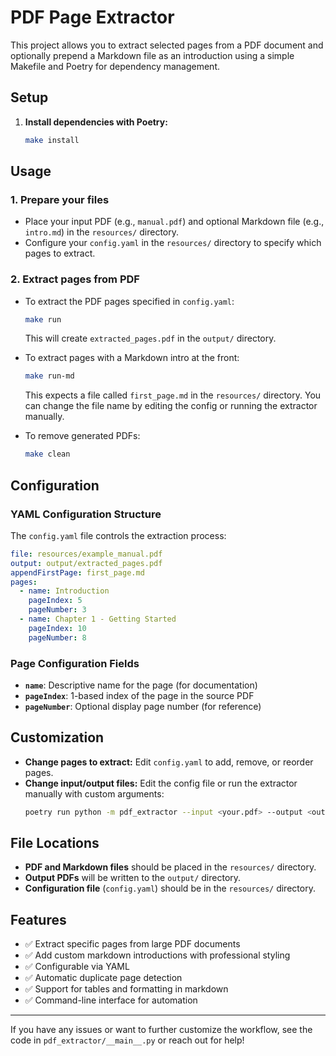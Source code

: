 # PDF Page Extractor

This project allows you to extract selected pages from a PDF document and optionally prepend a Markdown file as an introduction using a simple Makefile and Poetry for dependency management.

## Setup

1. **Install dependencies with Poetry:**
   ```sh
   make install
   ```

## Usage

### 1. Prepare your files
- Place your input PDF (e.g., `manual.pdf`) and optional Markdown file (e.g., `intro.md`) in the `resources/` directory.
- Configure your `config.yaml` in the `resources/` directory to specify which pages to extract.

### 2. Extract pages from PDF

- To extract the PDF pages specified in `config.yaml`:
  ```sh
  make run
  ```
  This will create `extracted_pages.pdf` in the `output/` directory.

- To extract pages with a Markdown intro at the front:
  ```sh
  make run-md
  ```
  This expects a file called `first_page.md` in the `resources/` directory. You can change the file name by editing the config or running the extractor manually.

- To remove generated PDFs:
  ```sh
  make clean
  ```

## Configuration

### YAML Configuration Structure

The `config.yaml` file controls the extraction process:

```yaml
file: resources/example_manual.pdf
output: output/extracted_pages.pdf
appendFirstPage: first_page.md
pages:
  - name: Introduction
    pageIndex: 5
    pageNumber: 3
  - name: Chapter 1 - Getting Started
    pageIndex: 10
    pageNumber: 8
```

### Page Configuration Fields

- **`name`**: Descriptive name for the page (for documentation)
- **`pageIndex`**: 1-based index of the page in the source PDF
- **`pageNumber`**: Optional display page number (for reference)

## Customization

- **Change pages to extract:** Edit `config.yaml` to add, remove, or reorder pages.
- **Change input/output files:** Edit the config file or run the extractor manually with custom arguments:
  ```sh
  poetry run python -m pdf_extractor --input <your.pdf> --output <output.pdf> --yaml <your.yaml> --markdown <your.md>
  ```

## File Locations

- **PDF and Markdown files** should be placed in the `resources/` directory.
- **Output PDFs** will be written to the `output/` directory.
- **Configuration file** (`config.yaml`) should be in the `resources/` directory.

## Features

- ✅ Extract specific pages from large PDF documents
- ✅ Add custom markdown introductions with professional styling
- ✅ Configurable via YAML
- ✅ Automatic duplicate page detection
- ✅ Support for tables and formatting in markdown
- ✅ Command-line interface for automation

---

If you have any issues or want to further customize the workflow, see the code in `pdf_extractor/__main__.py` or reach out for help!
